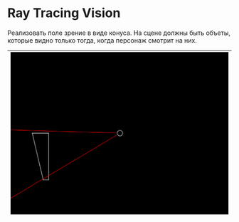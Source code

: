 # Ray Tracing Vision

Реализовать поле зрение в виде конуса. На сцене должны быть объеты, которые видно только тогда, когда персонаж смотрит на них.

| ![](./raw/demo_1.png) |
| --------------------- |